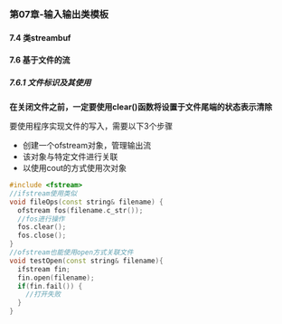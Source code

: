 ### 第07章-输入输出类模板

#### 7.4 类streambuf

#### 7.6 基于文件的流

##### 7.6.1 文件标识及其使用

**在关闭文件之前，一定要使用clear()函数将设置于文件尾端的状态表示清除**

要使用程序实现文件的写入，需要以下3个步骤

- 创建一个ofstream对象，管理输出流
- 该对象与特定文件进行关联
- 以使用cout的方式使用次对象

```c++
#include <fstream>
//ifstream使用类似
void fileOps(const string& filename) {
  ofstream fos(filename.c_str());
  //fos进行操作
  fos.clear();
  fos.close();
}
//ofstream也能使用open方式关联文件
void testOpen(const string& filename){
  ifstream fin;
  fin.open(filename);
  if(fin.fail()) {
    //打开失败
  }
}
```

